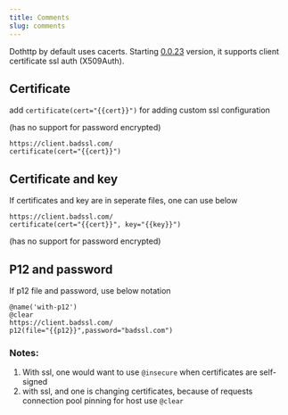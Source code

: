 ```yaml
---
title: Comments
slug: comments
---
```

Dothttp by default uses cacerts. Starting [0.0.23](https://pypi.org/project/dothttp-req/0.0.23/) version, it supports client certificate ssl auth (X509Auth).

## Certificate
add `certificate(cert="{{cert}}")` for adding custom ssl configuration

(has no support for password encrypted)

```http
https://client.badssl.com/
certificate(cert="{{cert}}")
```

## Certificate and key
If certificates and key are in seperate files, one can use below

```http
https://client.badssl.com/
certificate(cert="{{cert}}", key="{{key}}")
```

(has no support for password encrypted)

## P12 and password
If p12 file and password, use below notation

```http
@name('with-p12')
@clear
https://client.badssl.com/
p12(file="{{p12}}",password="badssl.com")
```

### Notes:
1. With ssl, one would want to use `@insecure` when certificates are self-signed
2. with ssl, and one is changing certificates, because of requests connection pool pinning for host use `@clear`